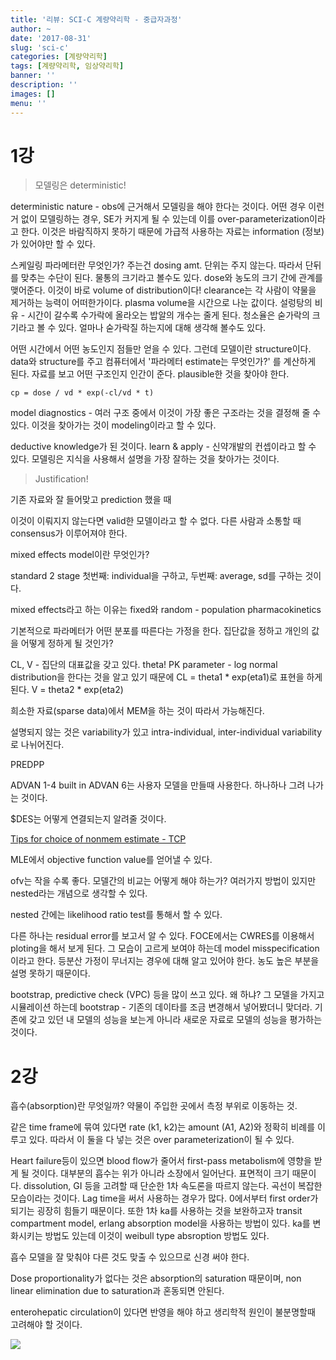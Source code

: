 ```yaml
---
title: '리뷰: SCI-C 계량약리학 - 중급자과정'
author: ~
date: '2017-08-31'
slug: 'sci-c'
categories: [계량약리학]
tags: [계량약리학, 임상약리학]
banner: ''
description: ''
images: []
menu: ''
---
```


# 1강

> 모델링은 deterministic!

deterministic nature - obs에 근거해서 모델링을 해야 한다는 것이다.
어떤 경우 이런거 없이 모델링하는 경우, SE가 커지게 될 수 있는데 이를 over-parameterization이라고 한다. 
이것은 바람직하지 못하기 때문에 가급적 사용하는 자료는 information (정보)가 있어야만 할 수 있다.

스케일링 파라메터란 무엇인가? 주는건 dosing amt. 단위는 주지 않는다. 따라서 단뒤를 맞추는 수단이 된다. 물통의 크기라고 볼수도 있다.
dose와 농도의 크기 간에 관계를 맺어준다. 이것이 바로 volume of distribution이다!
clearance는 각 사람이 약물을 제거하는 능력이 어떠한가이다. plasma volume을 시간으로 나눈 값이다.
설렁탕의 비유 - 시간이 갈수록 수가락에 올라오는 밥알의 개수는 줄게 된다. 청소율은 숟가락의 크기라고 볼 수 있다. 얼마나 숟가락질 하는지에 대해 생각해 볼수도 있다.

어떤 시간에서 어떤 농도인지 점들만 얻을 수 있다. 그런데 
모델이란 structure이다. data와 structure를 주고 컴퓨터에서 
'파라메터 estimate는 무엇인가?' 를 계산하게 된다.
자료를 보고 어떤 구조인지 인간이 준다. plausible한 것을 찾아야 한다.

```
cp = dose / vd * exp(-cl/vd * t)
```

model diagnostics - 여러 구조 중에서 이것이 가장 좋은 구조라는 것을 결정해 줄 수 있다. 이것을 찾아가는 것이 modeling이라고 할 수 있다.

deductive knowledge가 된 것이다. learn & apply - 신약개발의 컨셉이라고 할 수 있다. 모델링은 지식을 사용해서 설명을 가장 잘하는 것을 찾아가는 것이다. 

> Justification!

기존 자료와 잘 들어맞고 prediction 했을 때 

이것이 이뤄지지 않는다면 valid한 모델이라고 할 수 없다. 다른 사람과 소통할 때 consensus가 이루어져야 한다.

mixed effects model이란 무엇인가?


standard 2 stage
첫번째: individual을 구하고,
두번째: average, sd를 구하는 것이다.

mixed effects라고 하는 이유는 fixed와 random - population pharmacokinetics

기본적으로 파라메터가 어떤 분포를 따른다는 가정을 한다.
집단값을 정하고 개인의 값을 어떻게 정하게 될 것인가?

CL, V - 집단의 대표값을 갖고 있다. theta!
PK parameter - log normal distribution을 한다는 것을 알고 있기 때문에 CL =  theta1 * exp(eta1)로 표현을 하게 된다. V = theta2 * exp(eta2)

희소한 자료(sparse data)에서 MEM을 하는 것이 따라서 가능해진다.

설명되지 않는 것은 variability가 있고 intra-individual, inter-individual variability로 나뉘어진다.

PREDPP

ADVAN 1-4 built in
ADVAN 6는 사용자 모델을 만들때 사용한다. 하나하나 그려 나가는 것이다.

$DES는 어떻게 연결되는지 알려줄 것이다. 

[Tips for choice of nonmem estimate - TCP](https://synapse.koreamed.org/Synapse/Data/PDFData/1179TCP/tcp-24-119.pdf)

MLE에서 objective function value를 얻어낼 수 있다. 

ofv는 작을 수록 좋다. 모델간의 비교는 어떻게 해야 하는가? 여러가지 방법이 있지만 nested라는 개념으로 생각할 수 있다.

nested 간에는 likelihood ratio test를 통해서 할 수 있다.

다른 하나는 residual error를 보고서 알 수 있다. FOCE에서는 CWRES를 이용해서 ploting을 해서 보게 된다. 그 모습이 고르게 보여야 하는데 model misspecification이라고 한다. 등분산 가정이 무너지는 경우에 대해 알고 있어야 한다. 농도 높은 부분을 설명 못하기 때문이다. 

bootstrap, predictive check (VPC) 등을 많이 쓰고 있다. 왜 하냐? 그 모델을 가지고 시뮬레이션 하는데 bootstrap - 기존의 데이타를 조금 변경해서 넣어봤더니 맞더라. 기존에 갖고 있던 내 모델의 성능을 보는게 아니라 새로운 자료로 모델의 성능을 평가하는 것이다.


# 2강

흡수(absorption)란 무엇일까? 약물이 주입한 곳에서 측정 부위로 이동하는 것.

같은 time frame에 묶여 있다면 rate (k1, k2)는 amount (A1, A2)와 정확히 비례를 이루고 있다. 따라서 이 둘을 다 넣는 것은 over parameterization이 될 수 있다.

Heart failure등이 있으면 blood flow가 줄어서 first-pass metabolism에 영향을 받게 될 것이다.
대부분의 흡수는 위가 아니라 소장에서 일어난다. 표면적이 크기 때문이다.
dissolution, GI 등을 고려할 때 단순한 1차 속도론을 따르지 않는다. 
곡선이 복잡한 모습이라는 것이다. Lag time을 써서 사용하는 경우가 많다. 0에서부터 first order가 되기는 굉장히 힘들기 때문이다. 또한 1차 ka를 사용하는 것을 보완하고자 transit compartment model, erlang absorption model을 사용하는 방법이 있다. ka를 변화시키는 방법도 있는데 이것이 weibull type absroption 방법도 있다.

흡수 모델을 잘 맞춰야 다른 것도 맞출 수 있으므로 신경 써야 한다.

Dose proportionality가 없다는 것은 absorption의 saturation 때문이며, non linear elimination due to saturation과 혼동되면 안된다.

enterohepatic circulation이 있다면 반영을 해야 하고 생리학적 원인이 불분명할때 고려해야 할 것이다.

![](/assets/2017-sci-c.png)


